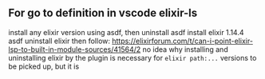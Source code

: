 ## For go to definition in vscode elixir-ls
install any elixir version using asdf, then uninstall
asdf install elixir 1.14.4 
asdf uninstall elixir
then follow:
https://elixirforum.com/t/can-i-point-elixir-lsp-to-built-in-module-sources/41564/2
no idea why installing and uninstalling elixir by the plugin is necessary for `elixir path:...` versions to be picked up, but it is
